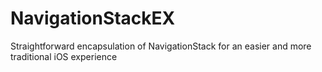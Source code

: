 # NavigationStackEX
Straightforward encapsulation of NavigationStack for an easier and more traditional iOS experience

